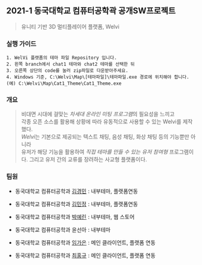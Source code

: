 ## 2021-1 동국대학교 컴퓨터공학곽 공개SW프로젝트
> 유니티 기반 3D 멀티플레이어 플랫폼, Welvi

### 실행 가이드
    1. WelVi 플랫폼의 테마 파일 Repository 입니다.
    2. 왼쪽 branch에서 chat1 테마와 chat2 테마를 선택한 뒤
    3. 오른쪽 상단의 code를 눌러 zip파일로 다운받아주세요.
    4. Windows 기준, C:\Welvi\Map\[테마파일]\테마파일.exe 경로에 위치해야 합니다.
    (예) C:\Welvi\Map\Cat1_Theme\Cat1_Theme.exe


### 개요
> 비대면 시대에 걸맞는 *차세대 온라인 미팅 프로그램*의 필요성을 느끼고<br>
각종 오픈 소스를 활용해 상황에 따라 유동적으로 사용할 수 있는 Welvi를 제작했다.<br>
*Welvi*는 기본으로 제공되는 텍스트 채팅, 음성 채팅, 화상 채팅 등의 기능뿐만 아니라<br>
유저가 해당 기능을 활용하여 *직접 테마를 만들 수 있는 유저 참여형* 프로그램이다. 그리고 유저 간의 교류를 장려하는 사교형 플랫폼이다.



### 팀원
* 동국대학교 컴퓨터공학과 [김경민](https://github.com/kmkim2051) : 내부테마, 플랫폼연동

* 동국대학교 컴퓨터공학과 [김민정](https://github.com/kimminje0ng) : 내부테마, 플랫폼연동
* 동국대학교 컴퓨터공학과 [박예린](https://github.com/pyr53540) : 내부테마, 웹 스토어
* 동국대학교 컴퓨터공학과 윤선아 : 내부테마
* 동국대학교 컴퓨터공학과 [임가은](https://github.com/gaeunIm) : 메인 클라이언트, 플랫폼 연동
* 동국대학교 컴퓨터공학과 [최홍규](https://github.com/gomgun-lab) : 메인 클라이언트, 플랫폼 연동
